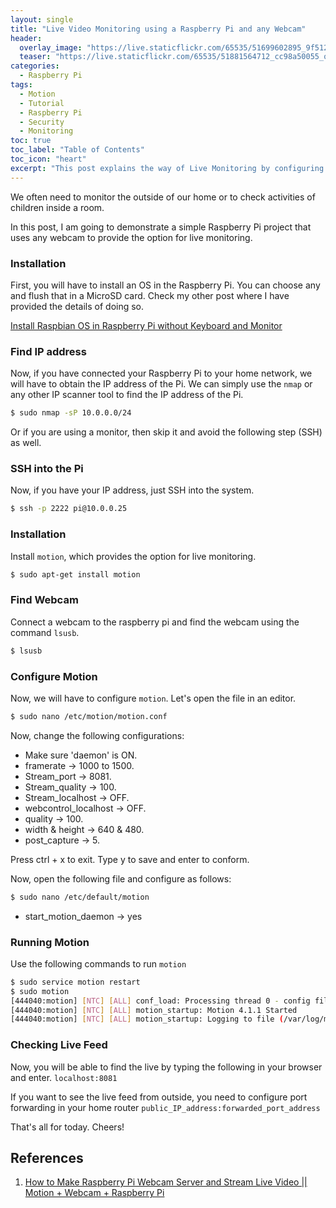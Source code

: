 ```yaml
---
layout: single
title: "Live Video Monitoring using a Raspberry Pi and any Webcam"
header:
  overlay_image: "https://live.staticflickr.com/65535/51699602895_9f512e632d_o.png"
  teaser: "https://live.staticflickr.com/65535/51881564712_cc98a50055_o.png"
categories:
  - Raspberry Pi
tags:
  - Motion
  - Tutorial
  - Raspberry Pi
  - Security
  - Monitoring
toc: true
toc_label: "Table of Contents"
toc_icon: "heart"
excerpt: "This post explains the way of Live Monitoring by configuring a Raspberry Pi and any sort of supported Webcam."
---
```



We often need to monitor the outside of our home or to check activities of children inside a room.

In this post, I am going to demonstrate a simple Raspberry Pi project that uses any webcam to provide the option for live monitoring.

### Installation
First, you will have to install an OS in the Raspberry Pi. You can choose any and flush that in a MicroSD card. Check my other post where I have provided the details of doing so.

[Install Raspbian OS in Raspberry Pi without Keyboard and Monitor](https://shantoroy.com/raspberry%20pi/install-raspbian-os-raspberry-pi-without-monitor-keyboard/)


### Find IP address
Now, if you have connected your Raspberry Pi to your home network, we will have to obtain the IP address of the Pi. We can simply use the `nmap` or any other IP scanner tool to find the IP address of the Pi. 


```bash
$ sudo nmap -sP 10.0.0.0/24
```

Or if you are using a monitor, then skip it and avoid the following step (SSH) as well.

### SSH into the Pi
Now, if you have your IP address, just SSH into the system.
```bash
$ ssh -p 2222 pi@10.0.0.25
```

### Installation
Install `motion`, which provides the option for live monitoring.
```bash
$ sudo apt-get install motion
```

### Find Webcam
Connect a webcam to the raspberry pi and find the webcam using the command `lsusb`.
```bash
$ lsusb
```

### Configure Motion
Now, we will have to configure `motion`. Let's open the file in an editor.
```bash
$ sudo nano /etc/motion/motion.conf
```

Now, change the following configurations:
* Make sure 'daemon' is ON.
* framerate $\rightarrow$ 1000 to 1500.
* Stream_port $\rightarrow$ 8081.
* Stream_quality $\rightarrow$ 100.
* Stream_localhost $\rightarrow$ OFF.
* webcontrol_localhost $\rightarrow$ OFF.
* quality $\rightarrow$ 100.
* width & height $\rightarrow$ 640 & 480.
* post_capture $\rightarrow$ 5.

Press ctrl + x to exit. Type y to save and enter to conform.

Now, open the following file and configure as follows:

```bash
$ sudo nano /etc/default/motion
```

* start_motion_daemon $\rightarrow$ yes

### Running Motion
Use the following commands to run `motion`
```bash
$ sudo service motion restart
$ sudo motion
[444040:motion] [NTC] [ALL] conf_load: Processing thread 0 - config file /etc/motion/motion.conf
[444040:motion] [NTC] [ALL] motion_startup: Motion 4.1.1 Started
[444040:motion] [NTC] [ALL] motion_startup: Logging to file (/var/log/motion/motion.log)
```

### Checking Live Feed
Now, you will be able to find the live by typing the following in your browser and enter.
`localhost:8081`

If you want to see the live feed from outside, you need to configure port forwarding in your home router
`public_IP_address:forwarded_port_address`


That's all for today. Cheers!

## References
1. [How to Make Raspberry Pi Webcam Server and Stream Live Video || Motion + Webcam + Raspberry Pi](https://www.instructables.com/How-to-Make-Raspberry-Pi-Webcam-Server-and-Stream-/)
<!--stackedit_data:
eyJoaXN0b3J5IjpbMTM5MTM1NTk3MF19
-->